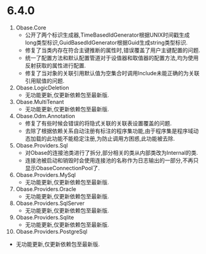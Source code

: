 # 6.4.0
1. Obase.Core
   - 公开了两个标识生成器,TimeBasedIdGenerator根据UNIX时间戳生成long类型标识,GuidBasedIdGenerator根据Guid生成string类型标识.
   - 修复了当类内存在符合主键推断的属性时,错误覆盖了用户主键配置的问题.
   - 统一了配置方法和默认配置管道对于设值器和取值器的配置方法,均为使用反射获取的属性进行配置.
   - 修复了当对象的关联引用默认值为空集合时调用Include未能正确的为关联引用赋值的问题.
2. Obase.LogicDeletion
   - 无功能更新,仅更新依赖包至最新版.
3. Obase.MultiTenant
   - 无功能更新,仅更新依赖包至最新版.
4. Obase.Odm.Annotation
   - 修复了有些时候会错误的将隐式关联的关联表设置覆盖的问题.
   - 去除了根据依赖关系自动注册有标注的程序集功能,由于程序集是程序域动态加载的此功能不能稳定注册,为防止调用方困惑,此功能被去除.
5. Obase.Providers.Sql
   - 对Obase的连接池类进行了拆分,部分相关的类从内部类改为Internal的类.
   - 连接池被启动和销毁时会使用连接池的名称作为日志输出的一部分,不再只显示ObaseConnectionPool了.
6. Obase.Providers.MySql
   - 无功能更新,仅更新依赖包至最新版.
7. Obase.Providers.Oracle
   - 无功能更新,仅更新依赖包至最新版.
8. Obase.Providers.SqlServer
   - 无功能更新,仅更新依赖包至最新版.
9. Obase.Providers.Sqlite
   - 无功能更新,仅更新依赖包至最新版.
10. Obase.Providers.PostgreSql
   - 无功能更新,仅更新依赖包至最新版.